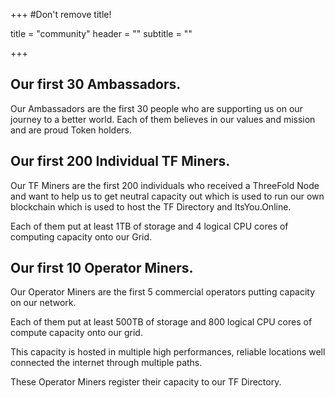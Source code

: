 +++
#Don't remove title!

title = "community"
header = ""
subtitle = ""

+++
## Our first 30 Ambassadors.

Our Ambassadors are the first 30 people who are supporting us on our journey to a better world. Each of them believes in our values and mission and are proud Token holders.

## Our first 200 Individual TF Miners.

Our TF Miners are the first 200 individuals who received a ThreeFold Node and want to help us to get neutral capacity out which is used to run our own blockchain which is used to host the TF Directory and ItsYou.Online.

Each of them put at least 1TB of storage and 4 logical CPU cores of computing capacity onto our Grid.

## Our first 10 Operator Miners.

Our Operator Miners are the first 5 commercial operators putting capacity on our network. 

Each of them put at least 500TB of storage and 800 logical CPU cores of compute capacity onto our grid. 

This capacity is hosted in multiple high performances, reliable locations well connected the internet through multiple paths.

These Operator Miners register their capacity to our TF Directory.
